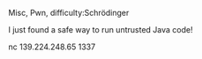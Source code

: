 Misc, Pwn, difficulty:Schrödinger

I just found a safe way to run untrusted Java code!

nc 139.224.248.65 1337